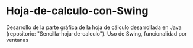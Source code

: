 # Hoja-de-calculo-con-Swing
Desarrollo de la parte gráfica de la hoja de cálculo desarrollada en Java (repositorio: "Sencilla-hoja-de-calculo"). Uso de Swing, funcionalidad por ventanas
